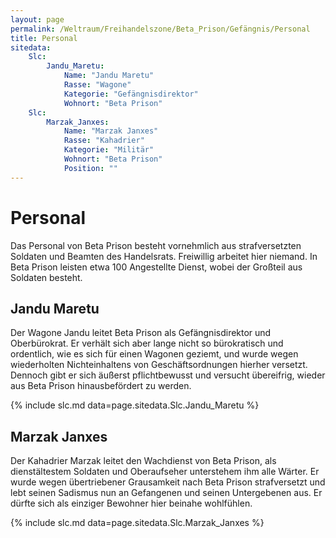 ```yaml
---
layout: page
permalink: /Weltraum/Freihandelszone/Beta_Prison/Gefängnis/Personal
title: Personal
sitedata:
    Slc:
        Jandu_Maretu:
            Name: "Jandu Maretu"
            Rasse: "Wagone"
            Kategorie: "Gefängnisdirektor"
            Wohnort: "Beta Prison"
    Slc:
        Marzak_Janxes:
            Name: "Marzak Janxes"
            Rasse: "Kahadrier"
            Kategorie: "Militär"
            Wohnort: "Beta Prison"
            Position: ""
---
```


# Personal

Das Personal von Beta Prison besteht vornehmlich aus strafversetzten Soldaten und Beamten des Handelsrats. Freiwillig arbeitet hier niemand. In Beta Prison leisten etwa 100 Angestellte Dienst, wobei der Großteil aus Soldaten besteht.

## Jandu Maretu

Der Wagone Jandu leitet Beta Prison als Gefängnisdirektor und Oberbürokrat. Er verhält sich aber lange nicht so bürokratisch und ordentlich, wie es sich für einen Wagonen geziemt, und wurde wegen wiederholten Nichteinhaltens von Geschäftsordnungen hierher versetzt. Dennoch gibt er sich äußerst pflichtbewusst und versucht übereifrig, wieder aus Beta Prison hinausbefördert zu werden.

{% include slc.md data=page.sitedata.Slc.Jandu_Maretu %}

## Marzak Janxes

Der Kahadrier Marzak leitet den Wachdienst von Beta Prison, als dienstältestem Soldaten und Oberaufseher unterstehem ihm alle Wärter. Er wurde wegen übertriebener Grausamkeit nach Beta Prison strafversetzt und lebt seinen Sadismus nun an Gefangenen und seinen Untergebenen aus. Er dürfte sich als einziger Bewohner hier beinahe wohlfühlen.

{% include slc.md data=page.sitedata.Slc.Marzak_Janxes %}
